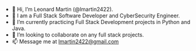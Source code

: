 - 👋 Hi, I’m Leonard Martin (@lmartin2422).
- 👀 I am a Full Stack Software Developer and CyberSecurity Engineer.
- 🌱 I’m currently practicing Full Stack Development projects in Python and Java.
- 💞️ I’m looking to collaborate on any full stack projects.
- 📫 Message me at lmartin2422@gmail.com

<!---
lmartin2422/lmartin2422 is a ✨ special ✨ repository because its `README.md` (this file) appears on your GitHub profile.
You can click the Preview link to take a look at your changes.
--->
